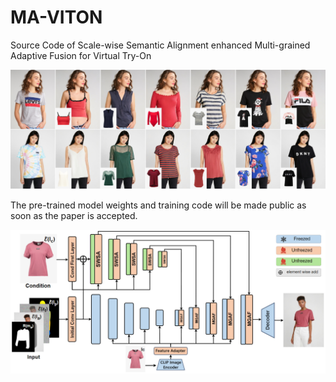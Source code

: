 # MA-VITON

Source Code of Scale-wise Semantic Alignment enhanced Multi-grained Adaptive Fusion for Virtual Try-On

![](.\image\one_people.png)



The pre-trained model weights and training code will be made public as soon as the paper is accepted.

![](.\image\Framework.png)

